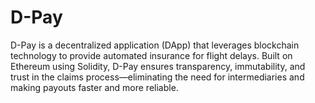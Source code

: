 # D-Pay
D-Pay is a decentralized application (DApp) that leverages blockchain technology to provide automated insurance for flight delays. Built on Ethereum using Solidity, D-Pay ensures transparency, immutability, and trust in the claims process—eliminating the need for intermediaries and making payouts faster and more reliable.

